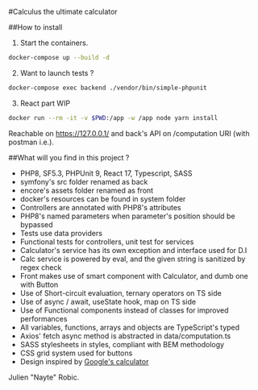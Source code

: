 #Calculus the ultimate calculator

##How to install
1. Start the containers.
```bash
docker-compose up --build -d
```
2. Want to launch tests ?
```bash
docker-compose exec backend ./vendor/bin/simple-phpunit
```
3. React part WIP
```bash
docker run --rm -it -v $PWD:/app -w /app node yarn install
```

Reachable on https://127.0.0.1/ and back's API on /computation URI (with postman i.e.).

##What will you find in this project ?
* PHP8, SF5.3, PHPUnit 9, React 17, Typescript, SASS
* symfony's src folder renamed as back
* encore's assets folder renamed as front
* docker's resources can be found in system folder
* Controllers are annotated with PHP8's attributes
* PHP8's named parameters when parameter's position should be bypassed
* Tests use data providers
* Functional tests for controllers, unit test for services
* Calculator's service has its own exception and interface used for D.I
* Calc service is powered by eval, and the given string is sanitized by regex check
* Front makes use of smart component with Calculator, and dumb one with Button 
* Use of Short-circuit evaluation, ternary operators on TS side
* Use of async / await, useState hook, map on TS side
* Use of Functional components instead of classes for improved performances
* All variables, functions, arrays and objects are TypeScript's typed
* Axios' fetch async method is abstracted in data/computation.ts
* SASS stylesheets in styles, compliant with BEM methodology
* CSS grid system used for buttons
* Design inspired by [Google's calculator](https://www.google.com/search?client=firefox-b-d&q=calculator)

Julien "Nayte" Robic.